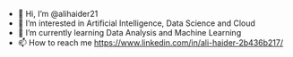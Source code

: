 - 👋 Hi, I’m @alihaider21
- 👀 I’m interested in Artificial Intelligence, Data Science and Cloud
- 🌱 I’m currently learning Data Analysis and Machine Learning
- 📫 How to reach me https://www.linkedin.com/in/ali-haider-2b436b217/

<!---
alihaider21/alihaider21 is a ✨ special ✨ repository because its `README.md` (this file) appears on your GitHub profile.
You can click the Preview link to take a look at your changes.
--->

